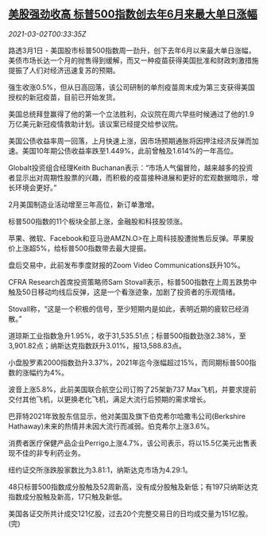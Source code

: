 <!--1614646515000-->
[美股强劲收高 标普500指数创去年6月来最大单日涨幅](https://cn.reuters.com/article/usa-stock-0301-mon-idCNKCS2AU01G)
------

<div><i>2021-03-02T00:33:35Z</i></div><p>路透3月1日 - 美国股市标普500指数周一劲升，创下去年6月以来最大单日涨幅，美债市场长达一个月的抛售得到缓解，而又一种疫苗获得美国批准和财政刺激措施提振了人们对经济迅速复苏的预期。</p><p>强生收涨0.5%，但从日高回落，该公司研制的单剂疫苗周末成为第三支获得美国授权的新冠疫苗，目前已开始发货。</p><p>美国总统拜登赢得了他的第一个立法胜利，众议院在周六早些时候通过了他的1.9万亿美元新冠疫情救助计划。该议案已经提交给参议院。</p><p>美国公债收益率周一回落，上月快速上涨，因市场预期通胀将因押注经济反弹而加速。美国10年期公债收益率跌至1.449%，此前曾触及1.614%的一年高位。</p><p>Globalt投资组合经理Keith Buchanan表示：“市场人气偏冒险，越来越多的投资者显示出对周期性股票的兴趣，而积极的疫苗接种进展和更好的宏观数据暗示，增长环境会更好。”</p><p>2月美国制造业活动增至三年高位，新订单激增。</p><p>标普500指数的11个板块全部上涨，金融股和科技股领涨。</p><p>苹果、微软、Facebook和亚马逊AMZN.O&gt;在上周科技股遭抛售后反弹。苹果股价上涨超5%，给标普500指数带去最大提振。</p><p>盘后交易中，此前发布季度财报的Zoom Video Communications跃升10%。</p><p>CFRA Research首席投资策略师Sam Stovall表示，标普500指数在上周五跌势中触及50日移动均线后反弹，这是一个看涨迹象，加剧了投资者的乐观情绪。</p><p>Stovall称，“这是一个积极的信号，至少短期内是如此，表明近期的疲软已经消散。”</p><p>道琼斯工业指数急升1.95%，收于31,535.51点；标普500指数劲涨2.38%，至3,901.82点；纳斯达克指数跃升3.01%，报13,588.83点。</p><p>小盘股罗素2000指数劲升3.37%，2021年迄今涨幅超过15%，而同期标普500指数的涨幅约为4%。</p><p>波音上涨5.8%，此前美国联合航空公司订购了25架新737 Max飞机，并要求提前交付其他飞机，以更换老化飞机，满足大流行后预期的需求增长。</p><p>巴菲特2021年致股东信显示，他对美国及旗下伯克希尔哈撒韦公司(Berkshire Hathaway)未来的热情并未因大流行而减弱。伯克希尔上涨3.6%。</p><p>消费者医疗保健产品企业Perrigo上涨4.7%，该公司表示，将以15.5亿美元出售表现不佳的非专利药业务。</p><p>纽约证交所涨跌股家数比为3.81:1，纳斯达克市场为4.29:1。</p><p>48只标普500指数成分股触及52周新高，没有成分股触及新低；有197只纳斯达克指数成分股触及新高，17只触及新低。</p><p>美国各证交所共计成交121亿股，过去20个完整交易日的日均成交量为151亿股。(完)</p>
